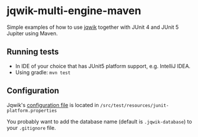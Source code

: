 # jqwik-multi-engine-maven

Simple examples of how to use [jqwik](https://jqwik.net) together with
JUnit 4 and JUnit 5 Jupiter using Maven.

## Running tests

- In IDE of your choice that has JUnit5 platform support, e.g. IntelliJ IDEA.
- Using gradle: `mvn test`

## Configuration

Jqwik's
[configuration file](https://jqwik.net/docs/current/user-guide.html#jqwik-configuration)
is located in `/src/test/resources/junit-platform.properties`

You probably want to add the database name (default is `.jqwik-database`)
to your `.gitignore` file.
